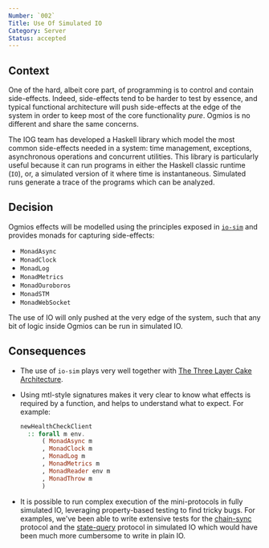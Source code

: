 ```yaml
---
Number: `002`
Title: Use Of Simulated IO
Category: Server
Status: accepted 
---
```


<!-- ADR template adapted from Michael Nygard's -->

## Context

<!-- What is the issue that we're seeing that is motivating this decision or change? -->

One of the hard, albeit core part, of programming is to control and contain side-effects. Indeed, side-effects tend to be harder to test by essence, and typical functional architecture will push side-effects at the edge of the system in order to keep most of the core functionality _pure_. Ogmios is no different and share the same concerns. 

The IOG team has developed a Haskell library which model the most common side-effects needed in a system: time management, exceptions, asynchronous operations and concurrent utilities. This library is particularly useful because it can run programs in either the Haskell classic runtime (`IO`), or, a simulated version of it where time is instantaneous. Simulated runs generate a trace of the programs which can be analyzed.

## Decision

<!-- What is the change that we're proposing and/or doing? -->

Ogmios effects will be modelled using the principles exposed in [`io-sim`](https://github.com/input-output-hk/ouroboros-network/tree/22d9b995e2c302fb14532aa459bc6b81627267bc/io-sim) and provides monads for capturing side-effects:

- `MonadAsync`
- `MonadClock`
- `MonadLog`
- `MonadMetrics`
- `MonadOuroboros`
- `MonadSTM`
- `MonadWebSocket`

The use of IO will only pushed at the very edge of the system, such that any bit of logic inside Ogmios can be run in simulated IO. 

## Consequences

<!-- What becomes easier or more difficult to do because of this change? -->

- The use of `io-sim` plays very well together with [The Three Layer Cake Architecture](./organize-as-three-layer-cake.md). 

- Using mtl-style signatures makes it very clear to know what effects is required by a function, and helps to understand what to expect. For example:

  ```hs
  newHealthCheckClient
    :: forall m env.
        ( MonadAsync m
        , MonadClock m
        , MonadLog m
        , MonadMetrics m
        , MonadReader env m
        , MonadThrow m
        )
  ```

- It is possible to run complex execution of the mini-protocols in fully simulated IO, leveraging property-based testing to find tricky bugs. For examples, we've been able to write extensive tests for the [chain-sync](https://github.com/CardanoSolutions/ogmios/blob/b0d242ab1d602f185fa5ef3ce088f6ec25008df7/server/test/unit/Ogmios/App/Protocol/ChainSyncSpec.hs#L88-L93) protocol and the [state-query](https://github.com/CardanoSolutions/ogmios/blob/b0d242ab1d602f185fa5ef3ce088f6ec25008df7/server/test/unit/Ogmios/App/Protocol/StateQuerySpec.hs#L113-L114) protocol in simulated IO which would have been much more cumbersome to write in plain IO. 
